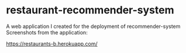 # restaurant-recommender-system
A web application I created for the deployment of  recommender-system 
Screenshots from the application:


























https://restaurants-b.herokuapp.com/
